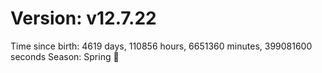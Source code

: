 # Version: v12.7.22
Time since birth: 4619 days, 110856 hours, 6651360 minutes, 399081600 seconds
Season: Spring 🌸

